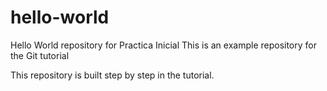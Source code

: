 # hello-world
Hello World repository for Practica Inicial
This is an example repository for the Git tutorial

This repository is built step by step in the tutorial.
